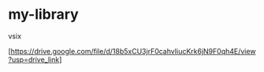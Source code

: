 # my-library


vsix

[https://drive.google.com/file/d/18b5xCU3jrF0cahvIiucKrk6jN9F0qh4E/view?usp=drive_link]



